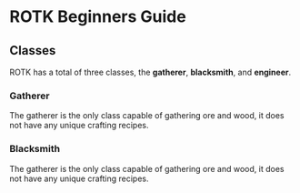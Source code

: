 # ROTK Beginners Guide

Classes
------
ROTK has a total of three classes, the **gatherer**, **blacksmith**, and **engineer**.
<br>
### Gatherer
The gatherer is the only class capable of gathering ore and wood, it does not have any unique crafting recipes.
<br>
### Blacksmith
The gatherer is the only class capable of gathering ore and wood, it does not have any unique crafting recipes.




